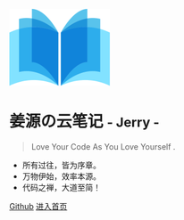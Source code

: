 <!-- 封面：docs/_coverpage.md -->

![logo](_media/logo180px.png)

# 姜源の云笔记 <small>- Jerry -</small>

> Love Your Code As You Love Yourself  .

- 所有过往，皆为序章。
- 万物伊始，效率本源。
- 代码之禅，大道至简！

[Github](https://janycode.github.io/)
[进入首页](_sidebar.md)